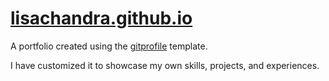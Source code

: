 # [lisachandra.github.io](https://lisachandra.github.io)

A portfolio created using the [gitprofile](https://github.com/arifszn/gitprofile) template.

I have customized it to showcase my own skills, projects, and experiences.
